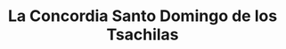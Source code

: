 ---
title: La Concordia Santo Domingo de los Tsachilas
url: /la-concordia-santo-domingo-de-los-tsachilas/
latitude: 0.008
longitude: -79.398
---